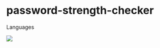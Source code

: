 # password-strength-checker

Languages


  <a href="https://skillicons.dev">
    <img src="https://skillicons.dev/icons?i=git,kubernetes,docker,c,vim" />
  </a>

